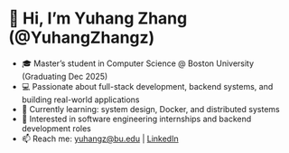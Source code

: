 # 👋 Hi, I’m Yuhang Zhang (@YuhangZhangz)

- 🎓 Master’s student in Computer Science @ Boston University (Graduating Dec 2025)
- 💻 Passionate about full-stack development, backend systems, and building real-world applications
- 🌱 Currently learning: system design, Docker, and distributed systems
- 👀 Interested in software engineering internships and backend development roles
- 📫 Reach me: [yuhangz@bu.edu](mailto:yuhangz@bu.edu) | [LinkedIn](https://www.linkedin.com/in/your-link-here)

<!---
YuhangZhangz/YuhangZhangz is a ✨ special ✨ repository because its `README.md` (this file) appears on your GitHub profile.
You can click the Preview link to take a look at your changes.
--->
